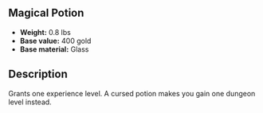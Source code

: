 ## Magical Potion
- **Weight:** 0.8 lbs
- **Base value:** 400 gold
- **Base material:** Glass
## Description
Grants one experience level.
A cursed potion makes you gain one dungeon level instead.
